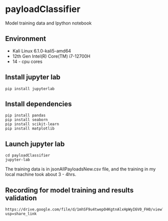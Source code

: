 # payloadClassifier
Model training data and Ipython notebook

## Environment
* Kali Linux 6.1.0-kali5-amd64
* 12th Gen Intel(R) Core(TM) i7-12700H
* 14 - cpu cores

## Install jupyter lab
```
pip install jupyterlab
```

## Install dependencies
```
pip install pandas
pip install seaborn
pip install scikit-learn
pip install matplotlib
```

## Launch jupyter lab
```
cd payloadClassifier
jupyter-lab
```
The training data is in jsonAllPayloadsNew.csv file, and the training in my local machine took about 3 - 4hrs.

## Recording for model training and results validation
```
https://drive.google.com/file/d/1mhSF9u4twepO4KgtnAlxHpWyI6V0_FH0/view?usp=share_link
```
